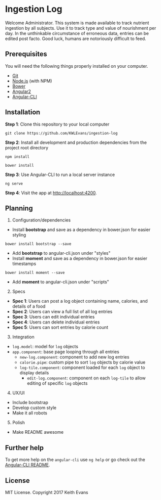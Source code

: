 # Ingestion Log

Welcome Administrator. This system is made available to track nutrient ingestion by all subjects. Use it to track type and value of nourishment per day. In the unthinkable circumstance of erroneous data, entries can be edited post facto. Good luck, humans are notoriously difficult to feed.

## Prerequisites

You will need the following things properly installed on your computer.

* [Git](https://git-scm.com/)
* [Node.js](https://nodejs.org/) (with NPM)
* [Bower](https://bower.io/)
* [Angular2](https://github.com/angular/angular)
* [Angular-CLI](https://github.com/angular/angular-cli)

## Installation

**Step 1**: Clone this repository to your local computer

```console
git clone https://github.com/KWLEvans/ingestion-log
```

**Step 2**: Install all development and production dependencies from the project root directory

```console
npm install
```
```console
bower install
```

**Step 3**: Use Angular-CLI to run a local server instance

```console
ng serve
```

**Step 4**: Visit the app at [http://localhost:4200](http://localhost:4200).

## Planning

1. Configuration/dependencies
  * Install **bootstrap** and save as a dependency in bower.json for easier styling
  ```console
  bower install bootstrap --save
  ```
  * Add **bootstrap** to angular-cli.json under "styles"
  * Install **moment** and save as a dependency in bower.json for easier timestamps
  ```console
  bower install moment --save
  ```
  * Add **moment** to angular-cli.json under "scripts"

2. Specs
  * **Spec 1**: Users can post a log object containing name, calories, and details of a food
  * **Spec 2**: Users can view a full list of all log entries
  * **Spec 3**: Users can edit individual entries
  * **Spec 4**: Users can delete individual entries
  * **Spec 5**: Users can sort entries by calorie count

3. Integration
  * `log.model`: model for `log` objects
  * `app.component`: base page looping through all entries
    * `new-log.component`: component to add new log entries
    * `calorie.pipe`: custom pipe to sort `log` objects by calorie value
    * `log-tile.component`: component loaded for each `log` object to display details
      * `edit-log.component`: component on each `log-tile` to allow editing of specific `log` objects

4. UX/UI
  * Include bootstrap
  * Develop custom style
  * Make it all robots

5. Polish
  * Make README awesome

## Further help

To get more help on the `angular-cli` use `ng help` or go check out the [Angular-CLI README](https://github.com/angular/angular-cli/blob/master/README.md).

## License

MIT License. Copyright 2017 Keith Evans
